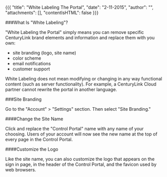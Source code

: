 {{{
  "title": "White Labeling The Portal",
  "date": "2-11-2015",
  "author": "",
  "attachments": [],
  "contentIsHTML": false
}}}

###What Is "White Labeling"?

"White Labeling the Portal" simply means you can remove specific CenturyLink brand elements and information and replace them with you own:

* site branding (logo, site name)
* color scheme
* email notifications
* customer support 

White Labeling does not mean modifying or changing in any way functional content (such as server functionality). For example, a CenturyLink Cloud partner cannot rewrite the portal in another language. 

###Site Branding

Go to the "Account" > "Settings" section. Then select "Site Branding."

####Change the Site Name

Click and replace the "Control Portal" name with any name of your choosing. Users of your account will now see the new name at the top of every page in the Control Portal.

####Customize the Logo

Like the site name, you can also customize the logo that appears on the sign in page, in the header of the Control Portal, and the favicon used by web browsers.